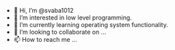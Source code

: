 - 👋 Hi, I’m @svaba1012
- 👀 I’m interested in low level programming.
- 🌱 I’m currently learning operating system functionality.
- 💞️ I’m looking to collaborate on ...
- 📫 How to reach me ...

<!---
svaba1012/svaba1012 is a ✨ special ✨ repository because its `README.md` (this file) appears on your GitHub profile.
You can click the Preview link to take a look at your changes.
--->
